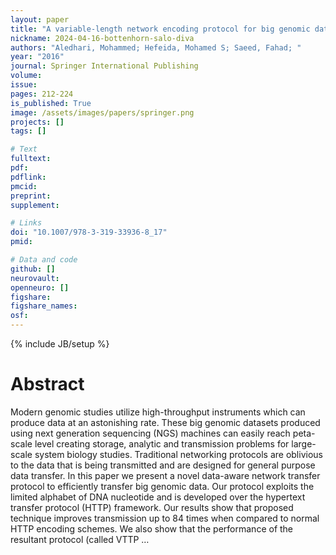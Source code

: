 ```yaml
---
layout: paper
title: "A variable-length network encoding protocol for big genomic data"
nickname: 2024-04-16-bottenhorn-salo-diva
authors: "Aledhari, Mohammed; Hefeida, Mohamed S; Saeed, Fahad; "
year: "2016"
journal: Springer International Publishing
volume: 
issue:
pages: 212-224
is_published: True
image: /assets/images/papers/springer.png
projects: []
tags: []

# Text
fulltext:
pdf:
pdflink:
pmcid:
preprint: 
supplement:

# Links
doi: "10.1007/978-3-319-33936-8_17"
pmid:

# Data and code
github: []
neurovault:
openneuro: []
figshare:
figshare_names:
osf:
---
```

{% include JB/setup %}

# Abstract

Modern genomic studies utilize high-throughput instruments which can produce data at an astonishing rate. These big genomic datasets produced using next generation sequencing (NGS) machines can easily reach peta-scale level creating storage, analytic and transmission problems for large-scale system biology studies. Traditional networking protocols are oblivious to the data that is being transmitted and are designed for general purpose data transfer. In this paper we present a novel data-aware network transfer protocol to efficiently transfer big genomic data. Our protocol exploits the limited alphabet of DNA nucleotide and is developed over the hypertext transfer protocol (HTTP) framework. Our results show that proposed technique improves transmission up to 84 times when compared to normal HTTP encoding schemes. We also show that the performance of the resultant protocol (called VTTP …
